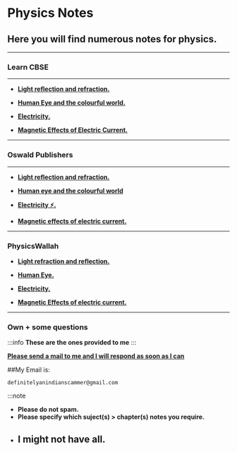 # Physics Notes

## Here you will find numerous notes for physics.
---

### Learn CBSE
---
- [**Light reflection and refraction.**](https://www.learncbse.in/light-reflection-and-refraction-cbse-notes-for-class-10-science/)

- [**Human Eye and the colourful world.**](https://www.learncbse.in/human-eye-and-colourful-world-cbse-notes-for-class-10-science/)

- [**Electricity.**](https://www.learncbse.in/electricity-class-10-notes/)

- [**Magnetic Effects of Electric Current.**](https://www.learncbse.in/magnetic-effects-of-electric-current-class-10-notes/)
---
### Oswald Publishers
---
- [**Light reflection and refraction.**](https://oswalpublishers.com/notes/cbse-class-10-physics-notes/light-reflection-and-refraction/)

- [**Human eye and the colourful world**](https://oswalpublishers.com/notes/cbse-class-10-physics-notes/the-human-eye-and-colourful-world/)

- [**Electricity ⚡.**](https://oswalpublishers.com/notes/cbse-class-10-physics-notes/electricity/)

- [**Magnetic effects of electric current.**](https://oswalpublishers.com/notes/cbse-class-10-physics-notes/magnetic-effects-of-electric-current/)
---
### PhysicsWallah
- [**Light refraction and reflection.**](https://www.pw.live/chapter-class-10-light)

- [**Human Eye.**](https://www.pw.live/chapter-human-eye-and-colourful-world)

- [**Electricity.**](https://www.pw.live/chapter-electricity)

- [**Magnetic Effects of electric current.**](https://www.pw.live/chapter-class-10-magnetism)
---
### Own + some questions
:::info
**These are the ones provided to me**
:::

[**Please send a mail to me and I will respond as soon as I can**](mailto:definitelyanindian@gmail.com)

##My Email is:

```
definitelyanindianscammer@gmail.com
```

:::note
- **Please do not spam.**
- **Please specify which suject(s) > chapter(s) notes you require.**
- ## I might not have all.